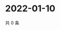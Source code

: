 # 2022-01-10

共 0 条

<!-- BEGIN WEIBO -->
<!-- 最后更新时间 Mon Jan 10 2022 18:00:59 GMT+0800 (China Standard Time) -->

<!-- END WEIBO -->

